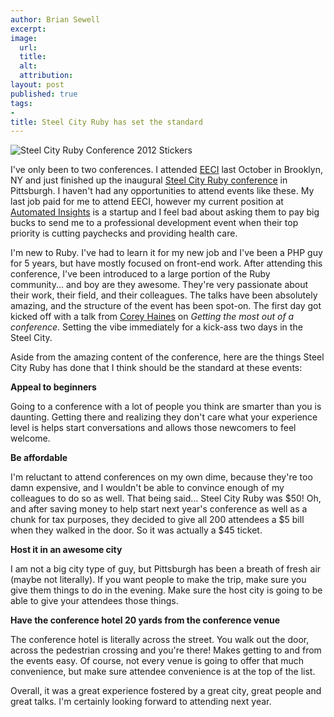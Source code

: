 ```yaml
---
author: Brian Sewell
excerpt:
image:
  url:
  title:
  alt:
  attribution:
layout: post
published: true
tags:
-
title: Steel City Ruby has set the standard
---
```


<img src="http://farm9.staticflickr.com/8283/7711890546_9d93d1d3e9_o.jpg" alt="Steel City Ruby Conference 2012 Stickers" />

I've only been to two conferences.  I attended [EECI](http://eeciconf.com/) last October in Brooklyn, NY and just finished up the inaugural [Steel City Ruby conference](http://www.steelcityrubyconf.org) in Pittsburgh.  I haven't had any opportunities to attend events like these.  My last job paid for me to attend EECI, however my current position at [Automated Insights](http://automatedinsights.com) is a startup and I feel bad about asking them to pay big bucks to send me to a professional development event when their top priority is cutting paychecks and providing health care.

I'm new to Ruby. I've had to learn it for my new job and I've been a PHP guy for 5 years, but have mostly focused on front-end work.  After attending this conference, I've been introduced to a large portion of the Ruby community... and boy are they awesome.  They're very passionate about their work, their field, and their colleagues.  The talks have been absolutely amazing, and the structure of the event has been spot-on.  The first day got kicked off with a talk from [Corey Haines](http://twitter.com/#!/coreyhaines) on *Getting the most out of a conference*.  Setting the vibe immediately for a kick-ass two days in the Steel City.

Aside from the amazing content of the conference, here are the things Steel City Ruby has done that I think should be the standard at these events:

**Appeal to beginners**

Going to a conference with a lot of people you think are smarter than you is daunting.  Getting there and realizing they don't care what your experience level is helps start conversations and allows those newcomers to feel welcome.

**Be affordable**

I'm reluctant to attend conferences on my own dime, because they're too damn expensive, and I wouldn't be able to convince enough of my colleagues to do so as well.  That being said... Steel City Ruby was $50!  Oh, and after saving money to help start next year's conference as well as a chunk for tax purposes, they decided to give all 200 attendees a $5 bill when they walked in the door.  So it was actually a $45 ticket.

**Host it in an awesome city**

I am not a big city type of guy, but Pittsburgh has been a breath of fresh air (maybe not literally).  If you want people to make the trip, make sure you give them things to do in the evening.  Make sure the host city is going to be able to give your attendees those things.

**Have the conference hotel 20 yards from the conference venue**

The conference hotel is literally across the street.  You walk out the door, across the pedestrian crossing and you're there!  Makes getting to and from the events easy.  Of course, not every venue is going to offer that much convenience, but make sure attendee convenience is at the top of the list.

Overall, it was a great experience fostered by a great city, great people and great talks.  I'm certainly looking forward to attending next year.